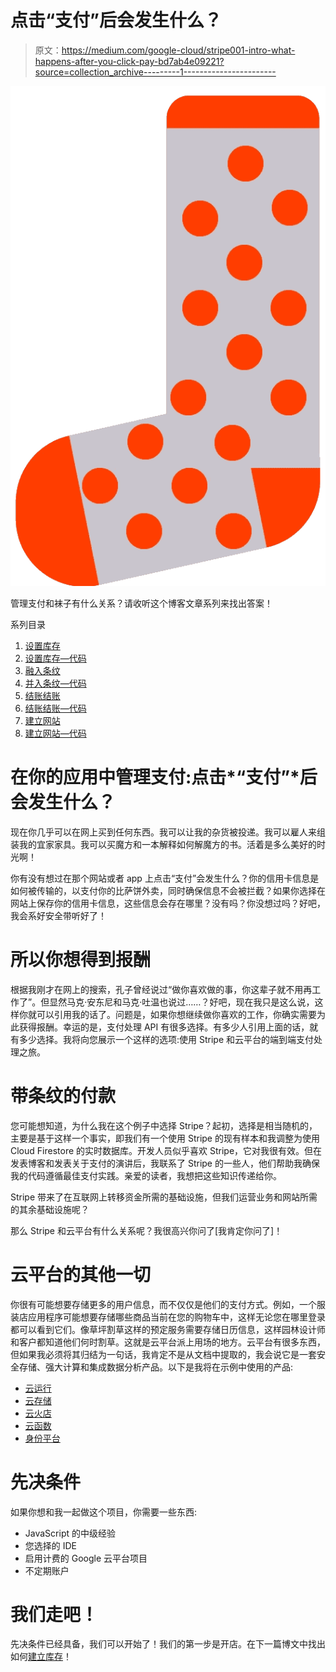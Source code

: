# 点击“支付”后会发生什么？

> 原文：<https://medium.com/google-cloud/stripe001-intro-what-happens-after-you-click-pay-bd7ab4e09221?source=collection_archive---------1----------------------->

![](img/9cc7ba984c25378d6518d29c5ecc694d.png)

管理支付和袜子有什么关系？请收听这个博客文章系列来找出答案！

系列目录

1.  [设置库存](https://bit.ly/30rNK1K)
2.  [设置库存—代码](https://bit.ly/3i7HceJ)
3.  [融入条纹](https://bit.ly/30wAER3)
4.  [并入条纹—代码](https://bit.ly/33qocUL)
5.  [结账结账](https://bit.ly/3ibYBTq)
6.  [结账结账—代码](https://bit.ly/2YziCfh)
7.  [建立网站](https://bit.ly/2CTBYEm)
8.  [建立网站—代码](https://bit.ly/3gsT0H4)

# 在你的应用中管理支付:点击*“支付”*后会发生什么？

现在你几乎可以在网上买到任何东西。我可以让我的杂货被投递。我可以雇人来组装我的宜家家具。我可以买魔方和一本解释如何解魔方的书。活着是多么美好的时光啊！

你有没有想过在那个网站或者 app 上点击“支付”会发生什么？你的信用卡信息是如何被传输的，以支付你的比萨饼外卖，同时确保信息不会被拦截？如果你选择在网站上保存你的信用卡信息，这些信息会存在哪里？没有吗？你没想过吗？好吧，我会系好安全带听好了！

# 所以你想得到报酬

根据我刚才在网上的搜索，孔子曾经说过“做你喜欢做的事，你这辈子就不用再工作了”。但显然马克·安东尼和马克·吐温也说过……？好吧，现在我只是这么说，这样你就可以引用我的话了。问题是，如果你想继续做你喜欢的工作，你确实需要为此获得报酬。幸运的是，支付处理 API 有很多选择。有多少人引用上面的话，就有多少选择。我将向您展示一个这样的选项:使用 Stripe 和云平台的端到端支付处理之旅。

# 带条纹的付款

您可能想知道，为什么我在这个例子中选择 Stripe？起初，选择是相当随机的，主要是基于这样一个事实，即我们有一个使用 Stripe 的现有样本和我调整为使用 Cloud Firestore 的实时数据库。开发人员似乎喜欢 Stripe，它对我很有效。但在发表博客和发表关于支付的演讲后，我联系了 Stripe 的一些人，他们帮助我确保我的代码遵循最佳支付实践。亲爱的读者，我想把这些知识传递给你。

Stripe 带来了在互联网上转移资金所需的基础设施，但我们运营业务和网站所需的其余基础设施呢？

那么 Stripe 和云平台有什么关系呢？我很高兴你问了[我肯定你问了]！

# 云平台的其他一切

你很有可能想要存储更多的用户信息，而不仅仅是他们的支付方式。例如，一个服装店应用程序可能想要存储哪些商品当前在您的购物车中，这样无论您在哪里登录都可以看到它们。像草坪割草这样的预定服务需要存储日历信息，这样园林设计师和客户都知道他们何时割草。这就是云平台派上用场的地方。云平台有很多东西，但如果我必须将其归结为一句话，我肯定不是从文档中提取的，我会说它是一套安全存储、强大计算和集成数据分析产品。以下是我将在示例中使用的产品:

*   [云运行](https://cloud.google.com/run/)
*   [云存储](https://cloud.google.com/storage/)
*   [云火店](https://cloud.google.com/firestore/)
*   [云函数](https://cloud.google.com/functions/)
*   [身份平台](https://cloud.google.com/identity-platform/)

# 先决条件

如果你想和我一起做这个项目，你需要一些东西:

*   JavaScript 的中级经验
*   您选择的 IDE
*   启用计费的 Google 云平台项目
*   不定期账户

# 我们走吧！

先决条件已经具备，我们可以开始了！我们的第一步是开店。在下一篇博文中找出如何[建立库存](https://bit.ly/30rNK1K)！
